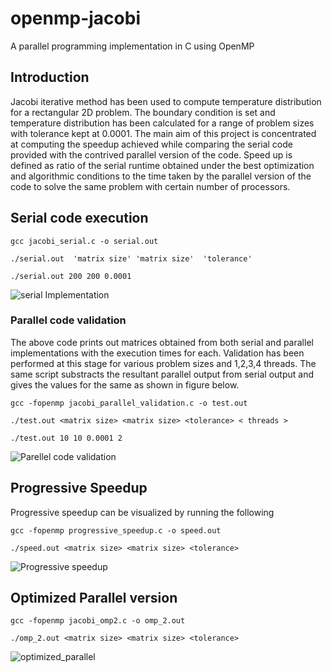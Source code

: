 # openmp-jacobi
A parallel programming implementation in C using OpenMP

## Introduction
Jacobi iterative method has been used to compute temperature distribution for a rectangular 2D problem. The boundary condition is set and temperature distribution has been calculated for a range of problem sizes with tolerance kept at 0.0001.
The main aim of this project is concentrated at computing the speedup achieved while comparing the serial code provided with the contrived parallel version of the code.
Speed up is defined as ratio of the serial runtime obtained under the best optimization and algorithmic conditions to the time taken by the parallel version of the code to solve the same problem with certain number of processors.    


## Serial code execution

`gcc jacobi_serial.c -o serial.out`

`./serial.out  'matrix size' 'matrix size'  'tolerance'` <br>

`./serial.out 200 200 0.0001`

![serial Implementation](https://github.com/ashish10alex/openmp-jacobi/blob/master/images/Serial_graph.PNG)


### Parallel code validation 

The above code prints out matrices obtained from both serial and parallel implementations with the execution times for each. Validation has been performed at this stage for various problem sizes and 1,2,3,4 threads. The same script substracts the resultant parallel output from serial output and gives the values for the same as shown in figure below.

`gcc -fopenmp jacobi_parallel_validation.c -o test.out`

`./test.out <matrix size> <matrix size> <tolerance> < threads > `<br>

`./test.out 10 10 0.0001 2`

![Parellel code validation](https://github.com/ashish10alex/openmp-jacobi/blob/master/images/parallel_validation.PNG)


## Progressive Speedup
Progressive speedup can be visualized by running the following

`gcc -fopenmp progressive_speedup.c -o speed.out`

`./speed.out <matrix size> <matrix size> <tolerance>` 

![Progressive speedup](https://github.com/ashish10alex/openmp-jacobi/blob/master/images/Pspeed.PNG)


## Optimized Parallel version 

`gcc -fopenmp jacobi_omp2.c -o omp_2.out`

`./omp_2.out <matrix size> <matrix size> <tolerance>`

![optimized_parallel](https://github.com/ashish10alex/openmp-jacobi/blob/master/images/Pspeed.PNG)
